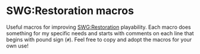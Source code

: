 # SWG:Restoration macros

Useful macros for improving [SWG:Restoration](https://restoration-gaming.com/) playability.
Each macro does something for my specific needs and starts with comments on each line that begins with pound sign (`#`).
Feel free to copy and adopt the macros for your own use!
